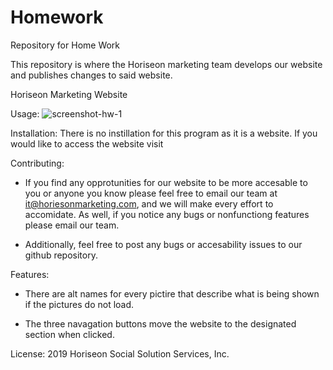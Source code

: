 # Homework
Repository for Home Work

This repository is where the Horiseon marketing team develops our website and publishes changes to said website. 

Horiseon Marketing Website

Usage: 
![screenshot-hw-1](https://user-images.githubusercontent.com/77752180/106664375-fbcb1680-6572-11eb-990d-b0192294eb55.png)

Installation:
There is no instillation for this program as it is a website. If you would like to access the website visit 

Contributing: 

- If you find any opprotunities for our website to be more accesable to you or anyone you know please feel free to email our team at it@horiesonmarketing.com, and we will make every effort to accomidate. As well, if you notice any bugs or nonfunctiong features please email our team. 

- Additionally, feel free to post any bugs or accesability issues to our github repository.

Features:

- There are alt names for every pictire that describe what is being shown if the pictures do not load. 

- The three navagation buttons move the website to the designated section when clicked.

License:
2019 Horiseon Social Solution Services, Inc. 





